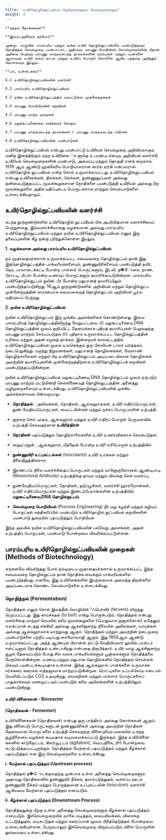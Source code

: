 ```yaml
---
title: 'உயிரிதொழில்நுட்பவியல் நெறிமுறைகளும் செயல்முறைகளும்'
weight: 4
---
```


```hint { role ="info" }
**கற்றல் நோக்கங்கள்** 

**இப்பாடத்தினைக் கற்போர்**

அன்றாட வாழ்வில் பாரம்பரிய மற்றும் நவீன உயிரி தொழில்நுட்பவியலை பயன்படுத்தவும் நொதித்தல் செயல்முறை பயன்பாட்டை அறியவும் மரபணு பொறியியல் செயல்முறைகளின் மீதான அறிவை பெறவும் மரபணு மாற்றமடைந்த தாவரங்களின் வரம்புகள் மற்றும் பயன்களை ஆராயவும் உயிரி வளம் நாடல் மற்றும் உயிரிப் பொருள் கொள்ளை ஆகிய பதத்தை அறிந்துக் கொள்ளவும் இயலும்.
```

```hint { role ="info" }
**பாட உள்ளடக்கம்**

4.1 உயிரிதொழில்நுட்பவியலின் வளர்ச்சி

4.2 பாரம்பரிய உயிரிதொழில்நுட்பவியல்

4.3 நவீன உயிரிதொழில்நுட்பத்தில் ஏற்பட்டுள்ள முன்னேற்றங்கள்

4.4 மரபணு பொறியியலின் கருவிகள்

4.5 மரபணு மாற்ற முறைகள்

4.6 மறுக்கூட்டிணைவை சலிக்கைச் செய்தல்

4.7 மரபணு மாற்றமடைந்த தாவரங்கள் / மரபணு மாற்றமடைந்த பயிர்கள்

4.8 உயிரிதொழில்நுட்பவியலின் பயன்பாடுகள்
```

உயிரிதொழில்நுட்பவியல் என்பது பயன்பாட்டு உயிரியல் செயல்முறை அறிவியலாகும். மனித இனத்திற்கும் மற்ற உயிரினங ்க ளுக்கு ம் பயன்படக்கூடிய அறிவியல் வளர்ச்சி, உயிரியல் செயல்முறைகளின் பயன்பாடு, அமைப்பு மற்றும் தொகுதி எனக் கூறலாம். 1919 ஆம் ஆண்டு ஹங்கேரிய பொறியாளரான கார்ல் ஏர்கி என்பவரால் உயிரிதொழில் நுட்பவியல் என்ற சொல் உருவாக்கப்பட்டது. உயிரிதொழில்நுட்பவியல் என்பது உயிரினங்கள், திசுக்கள், செல்கள், நுண்ணுறுப்புகள் அல்லது தனிமைபடுத்தப்பட்ட மூலக்கூறுகளான நொதிகளை பயன்படுத்தி உயிரியல் அல்லது பிற மூலக்கூறுகளை அதிக மதிப்புடைய பொருட்களாக மாற்றும் செயல்பாடுகளை உள்ளடக்கியதாகும். 

## உயிர்தொழில்நுட்பவியலின் வளர்ச்சி 

கடந்த நூற்றாண்டுகளில் உயிரிதொழில் நுட்பவியல் மிக அபரிமிதமான வளர்ச்சியைப் பெற்றுள்ளது. இவ்வளர்ச்சியானது வழக்கமான அல்லது பாரம்பரிய உயிரிதொழில்நுட்பவியல் மற்றும் நவீன உயிரிதொழில்நுட்பவியல் எனும் இரு தலைப்புகளின் கீழ் நன்கு புரிந்துக்கொள்ள இயலும். 

**1. வழக்கமான அல்லது பாரம்பரிய உயிரிதொழில்நுட்பவியல்**

நம் மூதாதையர்களால் உருவாக்கப்பட்ட சமையலறை தொழில்நுட்பம் தான் இது. இத்தொழில்நுட்பத்தில் பாக்டீரியங்களையும், நுண்ணுயிரிகளையும் பயன்படுத்தி தயிர், நெய், பாலாடைக்கட்டி போன்ற பால்சார் பொருட்களும், இட்லி, த�ோசை, நாண், ரொட்டி, பிட்சா போன்ற உணவுப் பொருட்களும் தயாரிக்கப்படுகின்றன. பாரம்பரிய உயிரிதொழில்நுட்பம் ஒயின், பீர் போன்ற மதுபானத் தயாரிப்பிலும் பயன்படுத்தப்படுகிறது. 18ஆம் நூற்றாண்டுகளில் அறிவியல் மற்றும் தொழில்நுட்ப முன்னேற்றத்தின் காரணமாக சமையலறைத் தொழில்நுட்பம் அறிவியல் பூர்வ
மதிப்பைப் பெற்றது.

**2. நவீன உயிரிதொழில்நுட்பவியல்**

நவீன உயிரிதொழில்நுட்பம் இரு முக்கிய அம்சங்களைக் கொண்டுள்ளது. இவை பாரம்பரியத் தொழில்நுட்பத்திலிருந்து வேறுபட்டவை. (i) மறுகூட்டிணைவு DNA தொழில்நுட்பத்தின் மூலம் குறிப்பிட்ட தேவைக்காக புதியத் தயாரிப்புகள் பெறுவதற்கு மரபணு மாற்றம் செய்யப்படுதல் (ii) புதிதாக உருவாக்கப்பட்ட தொழில்நுட்பத்தின் உரிமை மற்றும் அதன் சமூகத் தாக்கம். இன்றையக் காலகட்டத்தில் உயிரிதொழில்நுட்பவியல் மூலம் உலகெங்கும் ஒரு பில்லியன் டாலர் வர்த்தகம் நடைபெறுகிறது. மருந்து நிறுவனங்கள், மதுபானத் தொழிலகங்கள், வேளாண் தொழிற்சாலைகள் மற்றும் பிற உயிரிதொழில்நுட்பம் அடிப்படையிலான தொழில்கள் அவற்றின் தயாரிப்புகளின் முன்னேற்றத்திற்காக உயிரிதொழில்நுட்பக் கருவிகள் பயன்படுத்தப்படுகின்றன.

நவீன உயிரிதொழில்நுட்பவியல் மறுகூட்டிணைவு DNA தொழில்நுட்பம் மூலம் ஏற்படும் மரபணு மாற்றம் மட்டுமின்றி செல்லிணைவுத் தொழில்நுட்பத்தின் அனைத்து வழிமுறைகளையும் உள்ளடக்கியது. உயிரிதொழில்நுட்பவியலின் முக்கிய அம்சங்களாவன பின்வருமாறு :

- **நொதித்தல்** : அமிலங்கள், நொதிகள், ஆல்கஹால்கள், உயிரி எதிர்ப்பொருட்கள், நுண் வேதியப்பொருட்கள், வைட்டமின்கள் மற்றும் நச்சுப் பொருட்களின் உற்பத்தி.

- ஒற்றை செல் புரதம், ஆல்கஹால் மற்றும் உயிரி எதிர்ப் பொருள் பெருமளவில் உற்பத்தி செய்வதற்கான **உயிரித்திரள்**

- **நொதிகள்** பதப்படுத்தும் தொழிற்சாலைகளில் உயிரி உணர்விகளாக செயல்படுதல்.

- ஹைட்ரஜன் , ஆல்கஹால், மீத்தேன் போன்ற உயிரி எரிபொருள் உற்பத்தியில்

- **நுண்ணுயிரி உட்புகட்டல்கள்** (Inoculants) உயிரி
உரங்கள் மற்றும் நிலைநிறுத்திகளாக

- இரண்டாம் நிலை வளர்ச்சிதைப் பொருட்கள் மற்றும் மானோகுளோனல் ஆண்டிபாடி (Monoclonal Antibody) உற்பத்திக்கு தாவர மற்றும் விலங்கு செல் வளர்ப்பு

- நுண்வேதியப்பொருட்கள், நொதிகள், தடுப்பூசிகள், வளர்ச்சி ஹார்மோன்கள், உயிரி எதிர்ப்பொருட்கள் மற்றும் இண்டர்பெரான்களின் உற்பத்தியில் **மறுகூட்டிணைவு DNA தொழில்நுட்பம்**.

- **செயல்முறை பொறியியல்** (Process Engineering) நீர் மறு சுழற்சி மற்றும் கழிவுப் பொருட்கள் சுத்திகரிப்பில் பயன்படும் உயிரிதொழில் நுட்பவியல் கருவிகளின் பயன்பாடு துறையில் பதப்படுத்தும் பொறியியல்

இந்த அலகில் நவீன உயிரிதொழில்நுட்பவியலின் பல்வேறு அம்சங்கள், அதன் உற்பத்திப் பொருட்கள், பயன்பாடு போன்றவை விவரிக்கப்பட்டுள்ளன.

## பாரம்பரிய உயிரிதொழில்நுட்பவியலின் முறைகள் (Methods of Biotechnology)

ஏற்கனவே விவரித்தது போல் நம்முடைய மூதாதையர்களால் உருவாக்கப்பட்ட இந்த சமையலறை தொழில்நுட்பம் தான் நொதிக்க வைக்கும் பாக்டீரியங்களை பயன்படுத்தியது. எனவே, இது உயிரினங்களில் இயற்கையாக அமைந்த திறன்களை அடிப்படையாக கொண்ட செயல்பாடுகளை உள்ளடக்கியது.

### நொதித்தல் (Fermentation)

நொதித்தல் எனும் சொல் இலத்தீன் மொழியின் “ஃபெர்விர் (fervere) லிருந்து பெறப்பட்டடது. இது காய்ச்சுதல் (to boil) என்று பொருள்படும். நொதித்தல் என்பது வளர்சிதை மாற்றச் செயலில் கரிம மூலக்கூறுகளை (பொதுவாக குளுக்கோஸ்) ஏதேனும் எலக்ட்ரான் கடத்து சங்கிலி அல்லது ஆக்ஸிஜனற்ற நிலையில் அமிலங்கள், வாயுக்கள் அல்லது ஆல்கஹாலாக மாற்றுவது ஆகும். நொதித்தல் மற்றும் அவற்றின் நடைமுறை பயன்பாடுகளை பற்றிப் படிப்பது சைமோலாஜி ஆகும். இது 1856ஆம் ஆண்டு உருவாக்கப்பட்டது. அந்த ஆண்டில் பிரான்ஸ் நாட்டு வேதியியலார் லூயிஸ் பாஸ்டர் ஈஸ்ட்டினால் நொதித்தல் உண்டாகிறது என்பதை நிரூபித்தார். உயிர் வாழ ஆக்சிஜனற்ற சூழல் தேவைப்படும் போது சில வகை பாக்டீரியங்களும் பூஞ்சைகளும் நொதித்தலை மேற்கொள்கின்றன. உணவு மற்றும் மதுபான தொழில்களில் நொதித்தல் செயல்கள் மிகவும் பயன்படக்கூடியதாக உள்ளன. இங்கு ஆல்கஹால் பானங்களை உருவாக்க சர்க்கரை கரைசல் எத்தனாலாக மாற்றப்படுகின்றன. ரொட்டிகளை உப்பச்செய்ய ஈஸ்டால் வெளியிடப்படும் CO2 உதவுகிறது; காய்கறிகள் மற்றும் பால்சார் பொருட்களைப் பாதுகாக்கவும் மணமூட்டவும் பயன்படும் கரிம அமிலங்களின் உற்பத்தியிலும் பயன்படுகிறது.

#### உயிரி வினைகலன் - Bioreactor

**(நொதிகலன் - Fermentor)**

உயிரிவினைகலன் (நொதிகலன்) என்பது ஒரு பாத்திரம் அல்லது கொள்கலன் ஆகும். இது வினைபடு பொருட்களுடன் நுண்ணுயிரிகள் அல்லது அவற்றின் நொதிகள் தேவையான பொருட்களை உற்பத்தி செய்வதற்கு வினைபுரியும் வகையில் உகந்த சூழ்நிலையை வழங்கக் கூடியதாக வடிவமைக்கப்பட்டு இருக்கும். இந்த உயிரிவினை கலனில் காற்றோட்டம், கிளர்வூட்டம் (agitation), வெப்பநிலை, pH போன்றவை கட்டுபடுத்தப்பட்டிருக்கும். நொதித்தல் மேற்கால் பதப்படுத்தம் மற்றும் கீழ்க்கால் பதப்படுத்தம் என இரு செயல்முறைகளை உள்ளடக்கியது.

**i. மேற்கால் பதப்படுத்தம் (Upstream process)**

நொதித்தல் த�ொடங்குவதற்கு முன்பாக உள்ள அனைத்து செயல்முறைகளும் அதாவது நொதிகலனில் நுண்ணுயிர் நீக்கம், தயார்படுத்துதல், வளர்ப்பு ஊடக நுண்ணுயிர் நீக்கம் மற்றும் பொருத்தமான உட்புகட்டலின் (inoculum) வளர்ச்சி ஆகியவை மேற்கால் பதப்படுத்தம் எனப்படும்.

**ii. கீழ்க்கால் பதப்படுத்தம் (Downstream Process)**

நொதித்தலுக்கு பிறகு உள்ள அனைத்து செயல்முறைகளும் கீழ்க்கால் பதப்படுத்தம் எனப்படும். இச்செயல்முறையில் வாலை வடித்தல், மையவிலக்கல், விசைக்கு உட்படுத்துதல், வடிகட்டுதல் மற்றும் கரைப்பான் மூலம் பிரித்தெடுத்தல் போன்றவை உள்ளடங்கியுள்ளன. பெரும்பாலும் இச்செயல்முறை விரும்பப்படும் விளை பொருளின் தூய்மையை உள்ளடக்கியது.
